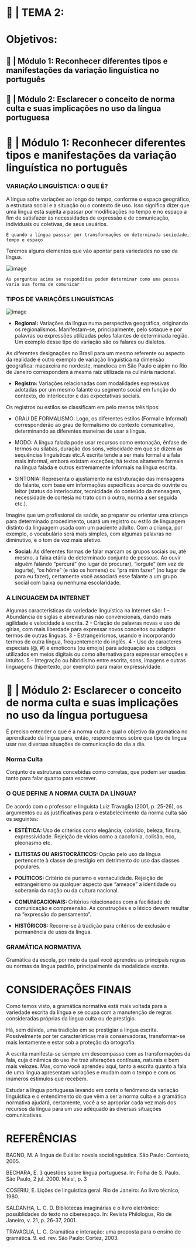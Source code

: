 # <b>📖 | TEMA 2: </b>

# Objetivos:

## 📍 | Módulo 1: Reconhecer diferentes tipos e manifestações da variação linguística no português
## 📍 | Módulo 2: Esclarecer o conceito de norma culta e suas implicações no uso da língua portuguesa


# <b>📌 | Módulo 1: Reconhecer diferentes tipos e manifestações da variação linguística no português </b>

### VARIAÇÃO LINGUÍSTICA: O QUE É?
A língua sofre variações ao longo do tempo, conforme o espaço geográfico, a estrutura social e a situação ou o contexto de uso. Isso significa dizer que uma língua está sujeita a passar por modificações no tempo e no espaço a fim de satisfazer às necessidades de expressão e de comunicação, individuais ou coletivas, de seus usuários.

    É quando a língua passsar por transformações em determinada sociedade, tempo e espaço
    
Teremos alguns elementos que vão apontar para variedades no uso da língua.

![image](https://user-images.githubusercontent.com/62779334/119489418-10096e00-bd32-11eb-9557-f987f07c26f5.png)

    As perguntas acima se respondidas podem determinar como uma pessoa varia sua forma de comunicar

### TIPOS DE VARIAÇÕES LINGUÍSTICAS
![image](https://user-images.githubusercontent.com/62779334/119489990-ab9ade80-bd32-11eb-9dfa-e2b08483a0e1.png)

- <b>Regional:</b> Variações da língua numa perspectiva geográfica, originando os regionalismos. Manifestam-se, principalmente, pelo sotaque e por palavras ou expressões utilizadas pelos falantes de determinada região. Um exemplo desse tipo de variação são os falares ou dialetos.

As diferentes designações no Brasil para um mesmo referente ou aspecto da realidade é outro exemplo de variação linguística na dimensão geográfica: macaxeira no nordeste, mandioca em São Paulo e aipim no Rio de Janeiro correspondem à mesma raiz utilizada na culinária nacional.

- <b>Registro:</b> Variações relacionadas com modalidades expressivas adotadas por um mesmo falante ou segmento social em função do contexto, do interlocutor e das expectativas sociais.

Os registros ou estilos se classificam em pelo menos três tipos:

- GRAU DE FORMALISMO: Logo, os diferentes estilos (Formal e Informal) corresponderão ao grau de formalismo do contexto comunicativo, determinando as diferentes maneiras de usar a língua.
    
- MODO: A língua falada pode usar recursos como entonação, ênfase de termos ou sílabas, duração dos sons, velocidade em que se dizem as sequências linguísticas etc.A escrita tende a ser mais formal e a fala mais informal, embora existam exceções; há textos altamente formais na língua falada e outros extremamente informais na língua escrita.
    
- SINTONIA: Representa o ajustamento na estruturação das mensagens do falante, com base em informações específicas acerca do ouvinte ou leitor (status do interlocutor, tecnicidade do conteúdo da mensagem, necessidade de cortesia no trato com o outro, norma a ser seguida etc.).

Imagine que um profissional da saúde, ao preparar ou orientar uma criança para determinado procedimento, usará um registro ou estilo de linguagem distinto da linguagem usada com um paciente adulto. Com a criança, por exemplo, o vocabulário será mais simples, com algumas palavras no diminutivo, e o tom de voz mais afetivo.

- <b>Social:</b> As diferentes formas de falar marcam os grupos sociais ou, até mesmo, a faixa etária de determinado conjunto de pessoas. Ao ouvir alguém falando “percurá” (no lugar de procurar), “iorgute” (em vez de iogurte), “os hôme” (e não os homens) ou “pra mim fazer” (no lugar de para eu fazer), certamente você associará esse falante a um grupo social com baixa ou nenhuma escolaridade.

### A LINGUAGEM DA INTERNET

Algumas características da variedade linguística na Internet são:
1 - Abundância de siglas e abreviaturas não convencionais, dando mais agilidade e velocidade à escrita. 
2 - Criação de palavras novas e uso de gírias, com mais liberdade para expressar novos conceitos ou adaptar termos de outras línguas.
3 - Estrangeirismos, usando e incorporando termos de outra língua, frequentemente do inglês.
4 - Uso de caracteres especiais (@, #) e emoticons (ou emojis) para adequação aos códigos utilizados em meios digitais ou como alternativa para expressar emoções e intuitos.
5 - Integração ou hibridismo entre escrita, sons, imagens e outras linguagens (hipertexto, por exemplo) para maior expressividade.

# <b>📌 | Módulo 2: Esclarecer o conceito de norma culta e suas implicações no uso da língua portuguesa </b>

É preciso entender o que é a norma culta e qual o objetivo da gramática no aprendizado da língua para, então, respondermos sobre que tipo de língua usar nas diversas situações de comunicação do dia a dia.

### Norma Culta
Conjunto de estruturas concebidas como corretas, que podem ser usadas tanto para falar quanto para escrever.

### O QUE DEFINE A NORMA CULTA DA LÍNGUA?

De acordo com o professor e linguista Luiz Travaglia (2001, p. 25-26), os argumentos ou as justificativas para o estabelecimento da norma culta são os seguintes:
- <b>ESTÉTICA: </b> Uso de critérios como elegância, colorido, beleza, finura, expressividade. Rejeição de vícios como a cacofonia, colisão, eco, pleonasmo etc.

- <b>ELITISTAS OU ARISTOCRÁTICOS: </b> Opção pelo uso da língua pertencente à classe de prestígio em detrimento do uso das classes populares.

- <b>POLÍTICOS: </b> Critério de purismo e vernaculidade. Rejeição de estrangeirismo ou qualquer aspecto que “ameace” a identidade ou soberania da nação ou da cultura nacional.

- <b>COMUNICACIONAIS: </b> Critérios relacionados com a facilidade de comunicação e compreensão. As construções e o léxico devem resultar na “expressão do pensamento”.

- <b>HISTÓRICOS: </b> Recorre-se à tradição para critérios de exclusão e permanência de usos da língua.

### GRAMÁTICA NORMATIVA
Gramática da escola, por meio da qual você aprendeu as principais regras ou normas da língua padrão, principalmente da modalidade escrita.

# CONSIDERAÇÕES FINAIS
Como temos visto, a gramática normativa está mais voltada para a variedade escrita da língua e se ocupa com a manutenção de regras consideradas próprias da língua culta ou de prestígio.

Há, sem dúvida, uma tradição em se prestigiar a língua escrita. Possivelmente por ter características mais conservadoras, transformar-se mais lentamente e estar sob a proteção da ortografia.

A escrita manifesta-se sempre em descompasso com as transformações da fala, cuja dinâmica do uso lhe traz alterações contínuas, naturais e bem mais velozes. Mas, como você aprendeu aqui, tanto a escrita quanto a fala de uma língua apresentam variações e mudam com o tempo e com os inúmeros estímulos que recebem.

Estudar a língua portuguesa levando em conta o fenômeno da variação linguística e o entendimento do que vêm a ser a norma culta e a gramática normativa ajudará, certamente, você a se apropriar cada vez mais dos recursos da língua para um uso adequado às diversas situações comunicativas.

# REFERÊNCIAS
BAGNO, M. A língua de Eulália: novela sociolinguística. São Paulo: Contexto, 2005.

BECHARA, E. 3 questões sobre língua portuguesa. In: Folha de S. Paulo. São Paulo, 2 jul. 2000. Mais!, p. 3

COSERIU, E. Lições de linguística geral. Rio de Janeiro: Ao livro técnico, 1980.

SALDANHA, L. C. D. Bibliotecas imaginárias e o livro eletrônico: possiblidades do texto no ciberespaço. In: Revista Philologus, Rio de Janeiro, v. 21, p. 26-37, 2001.

TRAVAGLIA, L. C. Gramática e interação: uma proposta para o ensino de gramática. 9. ed. rev. São Paulo: Cortez, 2003.
